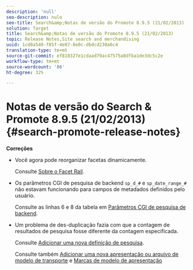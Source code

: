 ```yaml
---
description: 'null'
seo-description: nulo
seo-title: Search&amp;Notas de versão do Promote 8.9.5 (21/02/2013)
solution: Target
title: Search&amp;Notas de versão do Promote 8.9.5 (21/02/2013)
topic: Release Notes,Site search and merchandising
uuid: 1cd8a540-f85f-4e87-8e0c-dbdcd230a6c4
translation-type: tm+mt
source-git-commit: ef818327e1cdaad79ac47575a8dfba1de3dc5c2e
workflow-type: tm+mt
source-wordcount: '86'
ht-degree: 32%

---
```



# Notas de versão do Search &amp; Promote 8.9.5 (21/02/2013){#search-promote-release-notes}

**Correções**

* Você agora pode reorganizar facetas dinamicamente.

   Consulte [Sobre o Facet Rail](../c-about-design-menu/c-about-facet-rails.md#concept_1FDC8BCDFFC84A0889DA670F63D5F6DB).

* Os parâmetros CGI de pesquisa de backend `sp_d_#` e `sp_date_range_#` não estavam funcionando para campos de metadados definidos pelo usuário.

   Consulte as linhas 6 e 8 da tabela em [Parâmetros CGI de pesquisa de backend](../c-appendices/c-cgiparameters.md#reference_582E85C3886740C98FE88CA9DF7918E8).

* Um problema de des-duplicação fazia com que a contagem de resultados de pesquisa fosse diferente da contagem especificada.

   Consulte [Adicionar uma nova definição de pesquisa](../c-about-settings-menu/c-about-searching-menu.md#task_98D3A168AB5D4F30A1ADB6E0D48AB648).

   Consulte também [Adicionar uma nova apresentação ou arquivo de modelo de transporte](../c-about-design-menu/c-about-templates.md#task_73199757B6E748CAA604902FF913F012) e [Marcas de modelo de apresentação](../c-appendices/c-templates.md#reference_F1BBF616BCEC4AD7B2548ECD3CA74C64)

